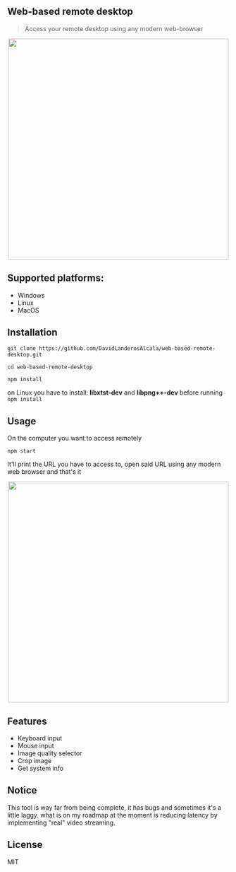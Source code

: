 ## Web-based remote desktop

> Access your remote desktop using any modern web-browser

<p align="center"><img src="https://user-images.githubusercontent.com/5791055/64057520-e61e1a00-cb52-11e9-946c-a6d839fa0f52.gif" width="500"></p>

## Supported platforms:
- Windows
- Linux
- MacOS

## Installation
```
git clone https://github.com/DavidLanderosAlcala/web-based-remote-desktop.git
```

```
cd web-based-remote-desktop
```
```
npm install
```
 on Linux you have to install: __libxtst-dev__ and __libpng++-dev__ before running ```npm install```

## Usage
 On the computer you want to access remotely
````
npm start
````
 It'll print the URL you have to access to, open said URL using any modern web browser and that's it
 
<p align="center"><img src="https://user-images.githubusercontent.com/5791055/64057392-22507b00-cb51-11e9-8bb1-f86f47647da4.png" width="500"></p>

## Features
- Keyboard input
- Mouse input
- Image quality selector
- Crop image
- Get system info

## Notice
This tool is way far from being complete, it has bugs and sometimes it's a little laggy. what is on my roadmap at the moment is reducing latency by implementing "real" video streaming.

## License

MIT
